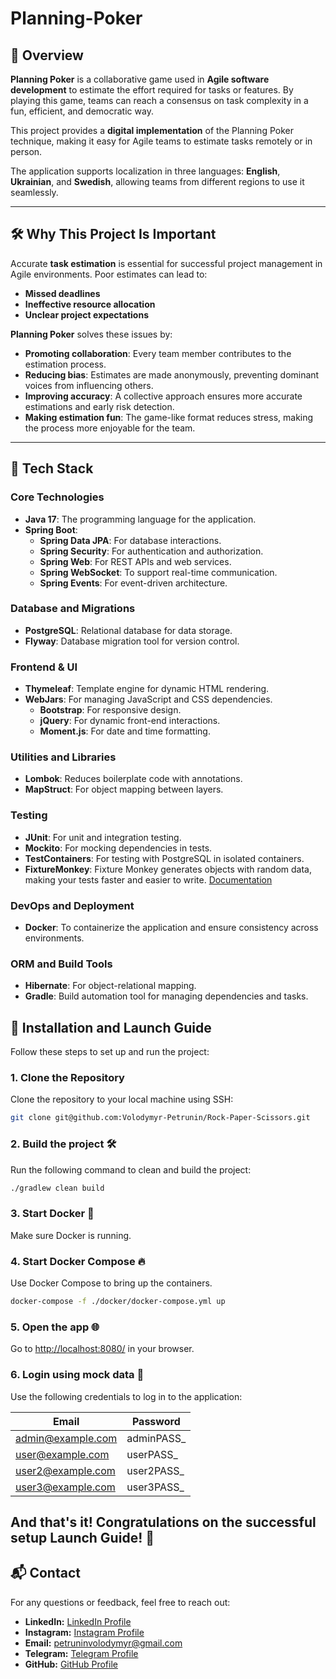 # Planning-Poker

## 🎯 Overview

**Planning Poker** is a collaborative game used in **Agile software development** to estimate the effort required for tasks or features. By playing this game, teams can reach a consensus on task complexity in a fun, efficient, and democratic way.

This project provides a **digital implementation** of the Planning Poker technique,
making it easy for Agile teams to estimate tasks remotely or in person.

The application supports localization in three languages: **English**, **Ukrainian**, and **Swedish**,
allowing teams from different regions to use it seamlessly.

---

## 🛠️ Why This Project Is Important

Accurate **task estimation** is essential for successful project management in Agile environments. Poor estimates can lead to:

- **Missed deadlines**
- **Ineffective resource allocation**
- **Unclear project expectations**

**Planning Poker** solves these issues by:

- **Promoting collaboration**: Every team member contributes to the estimation process.
- **Reducing bias**: Estimates are made anonymously, preventing dominant voices from influencing others.
- **Improving accuracy**: A collective approach ensures more accurate estimations and early risk detection.
- **Making estimation fun**: The game-like format reduces stress, making the process more enjoyable for the team.

---

## 🧰 Tech Stack

### **Core Technologies**
- **Java 17**: The programming language for the application.
- **Spring Boot**:
    - **Spring Data JPA**: For database interactions.
    - **Spring Security**: For authentication and authorization.
    - **Spring Web**: For REST APIs and web services.
    - **Spring WebSocket**: To support real-time communication.
    - **Spring Events**: For event-driven architecture.

### **Database and Migrations**
- **PostgreSQL**: Relational database for data storage.
- **Flyway**: Database migration tool for version control.

### **Frontend & UI**
- **Thymeleaf**: Template engine for dynamic HTML rendering.
- **WebJars**: For managing JavaScript and CSS dependencies.
    - **Bootstrap**: For responsive design.
    - **jQuery**: For dynamic front-end interactions.
    - **Moment.js**: For date and time formatting.

### **Utilities and Libraries**
- **Lombok**: Reduces boilerplate code with annotations.
- **MapStruct**: For object mapping between layers.

### **Testing**
- **JUnit**: For unit and integration testing.
- **Mockito**: For mocking dependencies in tests.
- **TestContainers**: For testing with PostgreSQL in isolated containers.
- **FixtureMonkey**: Fixture Monkey generates objects with random data, making your tests faster and easier to write. [Documentation](https://naver.github.io/fixture-monkey/v1-1-0/)

### **DevOps and Deployment**
- **Docker**: To containerize the application and ensure consistency across environments.

### **ORM and Build Tools**
- **Hibernate**: For object-relational mapping.
- **Gradle**: Build automation tool for managing dependencies and tasks.



## 🚀 Installation and Launch Guide

Follow these steps to set up and run the project:

### 1. **Clone the Repository**
Clone the repository to your local machine using SSH:

```bash
git clone git@github.com:Volodymyr-Petrunin/Rock-Paper-Scissors.git
```

### 2. **Build the project** 🛠️  
   Run the following command to clean and build the project:  
   
```bash
./gradlew clean build
```

### 3. **Start Docker** 🐳  
   Make sure Docker is running.

### 4. **Start Docker Compose** 🔥  
   Use Docker Compose to bring up the containers.
    
```bash
docker-compose -f ./docker/docker-compose.yml up
```

### 5. **Open the app** 🌐  
   Go to [http://localhost:8080/](http://localhost:8080/) in your browser.

### 6. **Login using mock data** 🔑  
Use the following credentials to log in to the application:

| Email                   | Password   |
|-------------------------|------------|
| admin@example.com       | adminPASS_ |
| user@example.com        | userPASS_  |
| user2@example.com       | user2PASS_ |
| user3@example.com       | user3PASS_ |

## And that's it! Congratulations on the successful setup Launch Guide! 🎉


## 📬 Contact
For any questions or feedback, feel free to reach out:
- **LinkedIn:** [LinkedIn Profile](https://www.linkedin.com/in/volodymyr-petrunin/)
- **Instagram:** [Instagram Profile](https://www.instagram.com/vovapetrunin/)
- **Email:** petruninvolodymyr@gmail.com
- **Telegram:** [Telegram Profile](https://t.me/VolodymyrPetrunin)
- **GitHub:** [GitHub Profile](https://github.com/Volodymyr-Petrunin)
